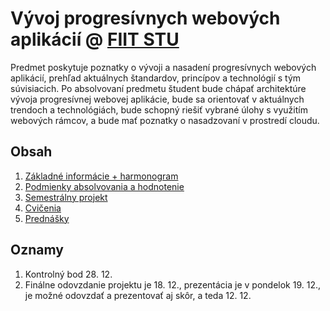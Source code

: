 # Vývoj progresívnych webových aplikácií @ [FIIT STU](http://www.fiit.stuba.sk)

Predmet poskytuje poznatky o vývoji a nasadení progresívnych webových aplikácií, prehľad
aktuálnych štandardov, princípov a technológií s tým súvisiacich. Po absolvovaní predmetu študent bude chápať architektúre vývoja progresívnej webovej aplikácie, bude sa orientovať v aktuálnych trendoch a technológiách, bude schopný riešiť vybrané úlohy s využitím webových rámcov, a bude mať poznatky o nasadzovaní v prostredí cloudu.

## Obsah

1. [Základné informácie + harmonogram](zakladne-informacie)
2. [Podmienky absolvovania a hodnotenie](podmienky-absolvovania-a-hodnotenie)
3. [Semestrálny projekt](semestralny-projekt)
4. [Cvičenia](cvicenia)
5. [Prednášky](prednasky)

## Oznamy

1. Kontrolný bod 28. 12.
2. Finálne odovzdanie projektu je 18. 12., prezentácia je v pondelok 19. 12., je možné odovzdať a prezentovať aj skôr, a teda 12. 12.

